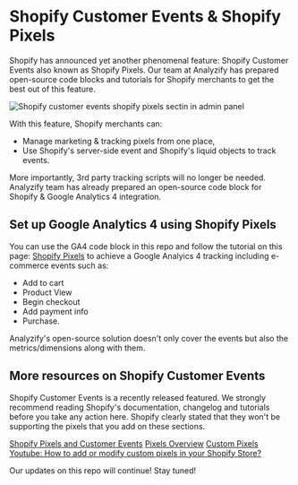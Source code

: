 # Shopify Customer Events & Shopify Pixels

Shopify has announced yet another phenomenal feature: Shopify Customer Events also known as Shopify Pixels. Our team at Analyzify has prepared open-source code blocks and tutorials for Shopify merchants to get the best out of this feature. 

![Shopify customer events shopify pixels sectin in admin panel](https://user-images.githubusercontent.com/53745475/194758408-02a49082-e366-4b5e-9dc7-8e68070b65de.jpg)

With this feature, Shopify merchants can: 

- Manage marketing & tracking pixels from one place, 
- Use Shopify's server-side event and Shopify's liquid objects to track events. 

More importantly, 3rd party tracking scripts will no longer be needed. Analyzify team has already prepared an open-source code block for Shopify & Google Analytics 4 integration. 

## Set up Google Analytics 4 using Shopify Pixels

You can use the GA4 code block in this repo and follow the tutorial on this page: [Shopify Pixels](https://analyzify.app/shopify-pixels) to achieve a Google Analyics 4 tracking including e-commerce events such as:
- Add to cart
- Product View
- Begin checkout
- Add payment info
- Purchase.

Analyzify's open-source solution doesn't only cover the events but also the metrics/dimensions along with them. 

## More resources on Shopify Customer Events

Shopify Customer Events is a recently released featured. We strongly recommend reading Shopify's documentation, changelog and tutorials before you take any action here. Shopify clearly stated that they won't be supporting the pixels that you add on these sections. 

[Shopify Pixels and Customer Events](https://help.shopify.com/en/manual/promoting-marketing/pixels/)
[Pixels Overview](https://help.shopify.com/en/manual/promoting-marketing/pixels/overview)
[Custom Pixels](https://help.shopify.com/en/manual/promoting-marketing/pixels/custom-pixels)
[Youtube: How to add or modify custom pixels in your Shopify Store?](https://www.youtube.com/watch?v=o82QdfHIwt8)


Our updates on this repo will continue! Stay tuned! 


